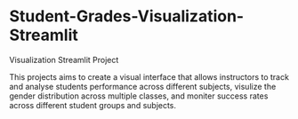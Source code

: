 # Student-Grades-Visualization-Streamlit
Visualization Streamlit Project

This projects aims to create a visual interface that allows instructors to track and analyse students performance across different subjects, visulize the gender distribution across multiple classes, and moniter success rates across different student groups and subjects.

